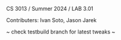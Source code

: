 CS 3013  / Summer 2024 / LAB 3.01 

Contributers: Ivan Soto, Jason Jarek

~ check testbuild branch for latest tweaks ~
